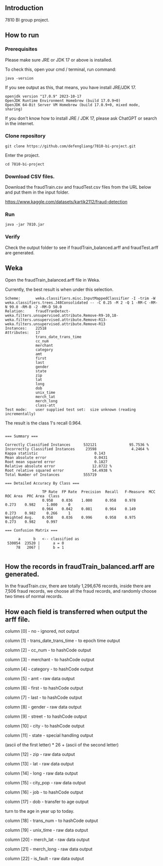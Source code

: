## Introduction

7810 BI group project.

## How to run

### Prerequisites 

Please make sure JRE or JDK 17 or above is installed.

To check this, open your cmd / terminal, run command:

```
java -version
```
If you see output as this, that means, you have install JRE/JDK 17.

```
openjdk version "17.0.9" 2023-10-17
OpenJDK Runtime Environment Homebrew (build 17.0.9+0)
OpenJDK 64-Bit Server VM Homebrew (build 17.0.9+0, mixed mode, sharing)
```

If you don't know how to install JRE / JDK 17, please ask ChatGPT or search in the internet.

### Clone repository

```
git clone https://github.com/defengliang/7810-bi-project.git
```

Enter the project.
```
cd 7810-bi-project
```

### Download CSV files.

Download the fraudTrain.csv and fraudTest.csv files from the URL below and put them in the input folder.

https://www.kaggle.com/datasets/kartik2112/fraud-detection

### Run 

```
java -jar 7810.jar
```

### Verify

Check the output folder to see if fraudTrain_balanced.arff and fraudTest.arff are generated.

## Weka

Open the fraudTrain_balanced.arff file in Weka.

Currently, the best result is when under this selection.

```
Scheme:       weka.classifiers.misc.InputMappedClassifier -I -trim -W weka.classifiers.trees.J48Consolidated -- -C 0.25 -M 2 -Q 1 -RM-C -RM-N 99.0 -RM-B -2 -RM-D 50.0
Relation:     fraudTranDetect-weka.filters.unsupervised.attribute.Remove-R9-10,18-weka.filters.unsupervised.attribute.Remove-R13-weka.filters.unsupervised.attribute.Remove-R13
Instances:    22518
Attributes:   17
              trans_date_trans_time
              cc_num
              merchant
              category
              amt
              first
              last
              gender
              state
              zip
              lat
              long
              dob
              unix_time
              merch_lat
              merch_long
              class-att
Test mode:    user supplied test set:  size unknown (reading incrementally)

```

The result is the class 1's recall 0.964.

```

=== Summary ===

Correctly Classified Instances      532121               95.7536 %
Incorrectly Classified Instances     23598                4.2464 %
Kappa statistic                          0.143
Mean absolute error                      0.0431
Root mean squared error                  0.1827
Relative absolute error                 12.8722 %
Root relative squared error             54.4938 %
Total Number of Instances           555719

=== Detailed Accuracy By Class ===

                 TP Rate  FP Rate  Precision  Recall   F-Measure  MCC      ROC Area  PRC Area  Class
                 0.958    0.036    1.000      0.958    0.978      0.273    0.982     1.000     0
                 0.964    0.042    0.081      0.964    0.149      0.273    0.982     0.266     1
Weighted Avg.    0.958    0.036    0.996      0.958    0.975      0.273    0.982     0.997

=== Confusion Matrix ===

      a      b   <-- classified as
 530054  23520 |      a = 0
     78   2067 |      b = 1
    
```


## How the records in fraudTrain_balanced.arff are generated.


In the fraudTrain.csv, there are totally 1,296,676 records, inside there are 7,506 fraud records, we choose all the fraud records, and randomly choose two times of normal records.

## How each field is transferred when output the arff file.

column [0] - no - ignored, not output

column [1] - trans_date_trans_time - to epoch time output

column [2] - cc_num - to hashCode output

column [3] - merchant - to hashCode output

column [4] - category - to hashCode output

column [5] - amt - raw data output

column [6] - first - to hashCode output

column [7] - last - to hashCode output

column [8] - gender - raw data output

column [9] - street - to hashCode output

column [10] - city - to hashCode output

column [11] - state - special handling output

(ascii of the first letter) * 26  + (ascii of the second letter)

column [12] - zip - raw data output

column [13] - lat - raw data output

column [14] - long - raw data output

column [15] - city_pop - raw data output

column [16] - job - to hashCode output

column [17] - dob - transfer to age output

turn to the age in year up to today.

column [18] - trans_num - to hashCode output

column [19] - unix_time - raw data output

column [20] - merch_lat - raw data output

column [21] - merch_long - raw data output

column [22] - is_fault - raw data output
